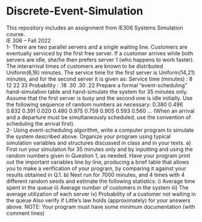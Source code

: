 # Discrete-Event-Simulation 
This repository includes an assignment from IE306 Systems Simulation course.  
IE 306 – Fall 2022  
1- There are two parallel servers and a single waiting line. Customers are eventually serviced by the 
first free server. If a customer arrives while both servers are idle, she/he then prefers 
server 1 (who happens to work faster). The interarrival times of customers are known 
to be distributed Uniform(6,16) minutes. The service time for the first server is 
Uniform(14,21) minutes, and for the second server it is given as:
Service time (minutes) : 8 12 22 33
Probability : .18 .30 .30 .22
Prepare a formal “event-scheduling” hand-simulation table and hand-simulate the 
system for 35 minutes only. Assume that the first server is busy and the second one is 
idle initially. Use the following sequence of random numbers as necessary:
0.380 0.496 0.832 0.391 0.020 0.480 0.975 0.759 0.905 0.593 0.560 …
(When an arrival and a departure must be simultaneously scheduled, use the 
convention of scheduling the arrival first).  
2- Using event-scheduling algorithm, write a computer program to simulate the 
system described above. Organize your program using typical simulation variables 
and structures discussed in class and in your texts.
a) First run your simulation for 35 minutes only and by inputting and using the 
random numbers given in Question 1, as needed. Have your program print out the 
important variables line by line, producing a brief table that allows you to make a 
verification of your program, by comparing it against your results obtained in Q.1.
b) Next run for 7000 minutes, and 4 times with 4 different random seeds and estimate 
the following statistics:
i) Average time spent in the queue
ii) Average number of customers in the system
iii) The average utilization of each server
iv) Probability of a customer not waiting in the queue
Also verify if Little’s law holds (approximately) for your answers above. 
NOTE:
Your program must have some minimum documentation (with comment lines)
